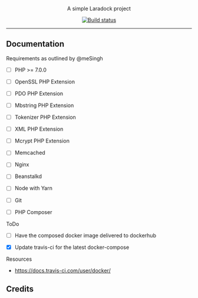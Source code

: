 <p align="center">A simple Laradock project</p>

<p align="center">
   <a href="https://travis-ci.org/abhi18av/S_A_I"><img src="https://travis-ci.org/abhi18av/S_A_I.svg?branch=master" alt="Build status"></a>
</p>




---

## Documentation

Requirements as outlined by @meSingh

- [ ]   PHP >= 7.0.0

- [ ]   OpenSSL PHP Extension
- [ ]   PDO PHP Extension
- [ ]   Mbstring PHP Extension
- [ ]   Tokenizer PHP Extension
- [ ]   XML PHP Extension
- [ ]   Mcrypt PHP Extension


- [ ]   Memcached 
- [ ]   Nginx
- [ ]   Beanstalkd
- [ ]   Node with Yarn


- [ ]   Git 
    
- [ ]   PHP Composer
    



ToDo
- [ ] Have the composed docker image delivered to dockerhub
- [X] Update travis-ci for the latest docker-compose


Resources
- https://docs.travis-ci.com/user/docker/


## Credits

